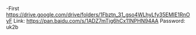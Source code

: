 -First
https://drive.google.com/drive/folders/1Fbztn_31_gso4WLhyLfy35EMIE1RnOyF
Link: https://pan.baidu.com/s/1ADZ7mTjg6hCx11NPHN94AA
Password: uk2b
